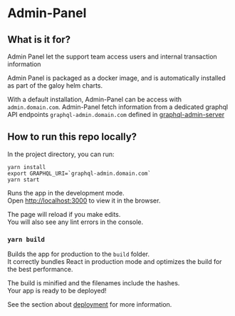 # Admin-Panel

## What is it for?

Admin Panel let the support team access users and internal transaction information

Admin Panel is packaged as a docker image, and is automatically installed as part of the galoy helm charts.

With a default installation, Admin-Panel can be access with `admin.domain.com`. Admin-Panel fetch information from a dedicated graphql API endpoints `graphql-admin.domain.com` defined in [graphql-admin-server](https://github.com/GaloyMoney/galoy/blob/main/src/servers/graphql-admin-server.ts)

## How to run this repo locally?

In the project directory, you can run:

```
yarn install
export GRAPHQL_URI=`graphql-admin.domain.com`
yarn start
```

Runs the app in the development mode.\
Open [http://localhost:3000](http://localhost:3000) to view it in the browser.

The page will reload if you make edits.\
You will also see any lint errors in the console.

### `yarn build`

Builds the app for production to the `build` folder.\
It correctly bundles React in production mode and optimizes the build for the best performance.

The build is minified and the filenames include the hashes.\
Your app is ready to be deployed!

See the section about [deployment](https://facebook.github.io/create-react-app/docs/deployment) for more information.
